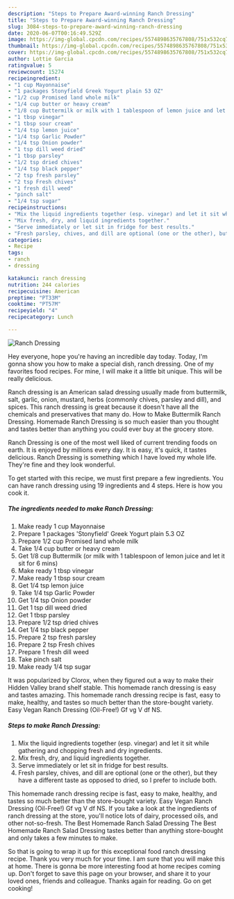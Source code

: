 ```yaml
---
description: "Steps to Prepare Award-winning Ranch Dressing"
title: "Steps to Prepare Award-winning Ranch Dressing"
slug: 3084-steps-to-prepare-award-winning-ranch-dressing
date: 2020-06-07T00:16:49.529Z
image: https://img-global.cpcdn.com/recipes/5574898635767808/751x532cq70/ranch-dressing-recipe-main-photo.jpg
thumbnail: https://img-global.cpcdn.com/recipes/5574898635767808/751x532cq70/ranch-dressing-recipe-main-photo.jpg
cover: https://img-global.cpcdn.com/recipes/5574898635767808/751x532cq70/ranch-dressing-recipe-main-photo.jpg
author: Lottie Garcia
ratingvalue: 5
reviewcount: 15274
recipeingredient:
- "1 cup Mayonnaise"
- "1 packages Stonyfield Greek Yogurt plain 53 OZ"
- "1/2 cup Promised land whole milk"
- "1/4 cup butter or heavy cream"
- "1/8 cup Buttermilk or milk with 1 tablespoon of lemon juice and let it sit for 6 mins"
- "1 tbsp vinegar"
- "1 tbsp sour cream"
- "1/4 tsp lemon juice"
- "1/4 tsp Garlic Powder"
- "1/4 tsp Onion powder"
- "1 tsp dill weed dried"
- "1 tbsp parsley"
- "1/2 tsp dried chives"
- "1/4 tsp black pepper"
- "2 tsp fresh parsley"
- "2 tsp Fresh chives"
- "1 fresh dill weed"
- "pinch salt"
- "1/4 tsp sugar"
recipeinstructions:
- "Mix the liquid ingredients together (esp. vinegar) and let it sit while gathering and chopping fresh and dry ingredients."
- "Mix fresh, dry, and liquid ingredients together."
- "Serve immediately or let sit in fridge for best results."
- "Fresh parsley, chives, and dill are optional (one or the other), but they have a different taste as opposed to dried, so I prefer to include both."
categories:
- Recipe
tags:
- ranch
- dressing

katakunci: ranch dressing 
nutrition: 244 calories
recipecuisine: American
preptime: "PT33M"
cooktime: "PT57M"
recipeyield: "4"
recipecategory: Lunch

---
```



![Ranch Dressing](https://img-global.cpcdn.com/recipes/5574898635767808/751x532cq70/ranch-dressing-recipe-main-photo.jpg)

Hey everyone, hope you're having an incredible day today. Today, I'm gonna show you how to make a special dish, ranch dressing. One of my favorites food recipes. For mine, I will make it a little bit unique. This will be really delicious.

Ranch dressing is an American salad dressing usually made from buttermilk, salt, garlic, onion, mustard, herbs (commonly chives, parsley and dill), and spices. This ranch dressing is great because it doesn&#39;t have all the chemicals and preservatives that many do. How to Make Buttermilk Ranch Dressing. Homemade Ranch Dressing is so much easier than you thought and tastes better than anything you could ever buy at the grocery store.

Ranch Dressing is one of the most well liked of current trending foods on earth. It is enjoyed by millions every day. It is easy, it's quick, it tastes delicious. Ranch Dressing is something which I have loved my whole life. They're fine and they look wonderful.


To get started with this recipe, we must first prepare a few ingredients. You can have ranch dressing using 19 ingredients and 4 steps. Here is how you cook it.

<!--inarticleads1-->

##### The ingredients needed to make Ranch Dressing:

1. Make ready 1 cup Mayonnaise
1. Prepare 1 packages &#39;Stonyfield&#39; Greek Yogurt plain 5.3 OZ
1. Prepare 1/2 cup Promised land whole milk
1. Take 1/4 cup butter or heavy cream
1. Get 1/8 cup Buttermilk (or milk with 1 tablespoon of lemon juice and let it sit for 6 mins)
1. Make ready 1 tbsp vinegar
1. Make ready 1 tbsp sour cream
1. Get 1/4 tsp lemon juice
1. Take 1/4 tsp Garlic Powder
1. Get 1/4 tsp Onion powder
1. Get 1 tsp dill weed dried
1. Get 1 tbsp parsley
1. Prepare 1/2 tsp dried chives
1. Get 1/4 tsp black pepper
1. Prepare 2 tsp fresh parsley
1. Prepare 2 tsp Fresh chives
1. Prepare 1 fresh dill weed
1. Take pinch salt
1. Make ready 1/4 tsp sugar


It was popularized by Clorox, when they figured out a way to make their Hidden Valley brand shelf stable. This homemade ranch dressing is easy and tastes amazing. This homemade ranch dressing recipe is fast, easy to make, healthy, and tastes so much better than the store-bought variety. Easy Vegan Ranch Dressing (Oil-Free!) Gf vg V df NS. 

<!--inarticleads2-->

##### Steps to make Ranch Dressing:

1. Mix the liquid ingredients together (esp. vinegar) and let it sit while gathering and chopping fresh and dry ingredients.
1. Mix fresh, dry, and liquid ingredients together.
1. Serve immediately or let sit in fridge for best results.
1. Fresh parsley, chives, and dill are optional (one or the other), but they have a different taste as opposed to dried, so I prefer to include both.


This homemade ranch dressing recipe is fast, easy to make, healthy, and tastes so much better than the store-bought variety. Easy Vegan Ranch Dressing (Oil-Free!) Gf vg V df NS. If you take a look at the ingredients of ranch dressing at the store, you&#39;ll notice lots of dairy, processed oils, and other not-so-fresh. The Best Homemade Ranch Salad Dressing The Best Homemade Ranch Salad Dressing tastes better than anything store-bought and only takes a few minutes to make. 

So that is going to wrap it up for this exceptional food ranch dressing recipe. Thank you very much for your time. I am sure that you will make this at home. There is gonna be more interesting food at home recipes coming up. Don't forget to save this page on your browser, and share it to your loved ones, friends and colleague. Thanks again for reading. Go on get cooking!

